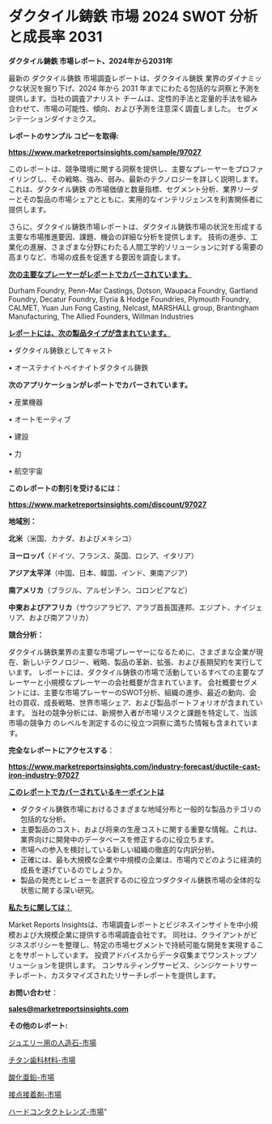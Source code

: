 # ダクタイル鋳鉄 市場 2024 SWOT 分析と成長率 2031

<strong>ダクタイル鋳鉄 市場レポート、2024年から2031年</strong>

最新の ダクタイル鋳鉄 市場調査レポートは、ダクタイル鋳鉄 業界のダイナミックな状況を掘り下げ、2024 年から 2031 年までにわたる包括的な洞察と予測を提供します。当社の調査アナリスト チームは、定性的手法と定量的手法を組み合わせて、市場の可能性、傾向、および予測を注意深く調査しました。 セグメンテーションダイナミクス。



<strong>レポートのサンプル コピーを取得:</strong> <a href=https://www.marketreportsinsights.com/sample/97027>

<strong><u>https://www.marketreportsinsights.com/sample/97027</u></strong></a>

このレポートは、競争環境に関する洞察を提供し、主要なプレーヤーをプロファイリングし、その戦略、強み、弱み、最新のテクノロジーを詳しく説明します。 これは、ダクタイル鋳鉄 の市場価値と数量指標、セグメント分析、業界リーダーとその製品の市場シェアとともに、実用的なインテリジェンスを利害関係者に提供します。

さらに、ダクタイル鋳鉄市場レポートは、ダクタイル鋳鉄市場の状況を形成する主要な市場推進要因、課題、機会の詳細な分析を提供します。 技術の進歩、工業化の進展、さまざまな分野にわたる人間工学的ソリューションに対する需要の高まりなど、市場の成長を促進する要因を調査します。



<strong><u>次の主要なプレーヤーがレポートでカバーされています。</u></strong>

Durham Foundry, Penn-Mar Castings, Dotson, Waupaca Foundry, Gartland Foundry, Decatur Foundry, Elyria & Hodge Foundries, Plymouth Foundry, CALMET, Yuan Jun Fong Casting, Nelcast, MARSHALL group, Brantingham Manufacturing, The Allied Founders, Willman Industries



<strong><u><b>レポートには、次の製品タイプが含まれています。</b></u></strong>

• ダクタイル鋳鉄としてキャスト

• オーステナイトベイナイトダクタイル鋳鉄



<strong><b>次のアプリケーションがレポートでカバーされています。</b></strong>

• 産業機器

• オートモーティブ

• 建設

• 力

• 航空宇宙



<strong><b>このレポートの割引を受けるには：</b></strong><a href=https://www.marketreportsinsights.com/discount/97027>

<strong><u>https://www.marketreportsinsights.com/discount/97027</u></strong></a>



<strong>地域別：</strong>



<strong>北米</strong>（米国、カナダ、およびメキシコ）



<strong>ヨーロッパ</strong>（ドイツ、フランス、英国、ロシア、イタリア）



<strong>アジア太平洋</strong>（中国、日本、韓国、インド、東南アジア）



<strong>南アメリカ</strong>（ブラジル、アルゼンチン、コロンビアなど）



<strong>中東およびアフリカ</strong>（サウジアラビア、アラブ首長国連邦、エジプト、ナイジェリア、および南アフリカ）



<strong>競合分析：</strong>

ダクタイル鋳鉄業界の主要な市場プレーヤーになるために、さまざまな企業が現在、新しいテクノロジー、戦略、製品の革新、拡張、および長期契約を実行しています。 レポートには、ダクタイル鋳鉄の市場で活動しているすべての主要なプレーヤーと小規模なプレーヤーの会社概要が含まれています。 会社概要セグメントには、主要な市場プレーヤーのSWOT分析、組織の進歩、最近の動向、会社の買収、成長戦略、世界市場シェア、および製品ポートフォリオが含まれています。 当社の競争分析には、新規参入者が市場リスクと課題を特定して、当該市場の競争力 のレベルを測定するのに役立つ洞察に満ちた情報も含まれています。



<strong>完全なレポートにアクセスする</strong>：

<a href=https://www.marketreportsinsights.com/industry-forecast/ductile-cast-iron-industry-97027>

<strong><u>https://www.marketreportsinsights.com/industry-forecast/ductile-cast-iron-industry-97027</u></strong></a>



<strong><u><b>このレポートでカバーされているキーポイントは</b></u></strong>
<ul>
  <li>ダクタイル鋳鉄市場におけるさまざまな地域分布と一般的な製品カテゴリの包括的な分析。</li>
  <li>主要製品のコスト、および将来の生産コストに関する重要な情報。これは、業界向けに開発中のデータベースを修正するのに役立ちます。</li>
  <li>市場への参入を検討している新しい組織の徹底的な内訳分析。</li>
  <li>正確には、最も大規模な企業や中規模の企業は、市場内でどのように経済的成長を遂げているのでしょうか。</li>
  <li>製品の発売とレビューを選択するのに役立つダクタイル鋳鉄市場の全体的な状態に関する深い研究。</li>
</ul>


<strong><u><b>私たちに関しては：</b></u></strong>

Market Reports Insightsは、市場調査レポートとビジネスインサイトを中小規模および大規模企業に提供する市場調査会社です。 同社は、クライアントがビジネスポリシーを整理し、特定の市場セグメントで持続可能な開発を実現することをサポートしています。 投資アドバイスからデータ収集までワンストップソリューションを提供します。 コンサルティングサービス、シンジケートリサーチレポート、カスタマイズされたリサーチレポートを提供します。



<strong><b>お問い合わせ</b></strong>：

<a href=mailto:sales@marketreportsinsights.com>

<strong><u>sales@marketreportsinsights.com</u></strong></a>



<strong>その他のレポート:</strong>

<a href=https://www.linkedin.com/pulse/ジュエリー用の人造石-市場-2023-総利益と主要ベンダー-2030-mezif/>ジュエリー用の人造石-市場</a>

<a href=https://www.linkedin.com/pulse/チタン歯科材料-市場-2030-年までの需要に焦点を当てた-2023-kp3qf/>チタン歯科材料-市場</a>

<a href=https://www.linkedin.com/pulse/酸化亜鉛-市場-2023-収益と成長ドライバー-2030-data-dive-discoveries-24-analysis-yl1yc/>酸化亜鉛-市場</a>

<a href=https://www.linkedin.com/pulse/接点接着剤-市場-2023-swot-分析と最新イノベーション-2030-nla0f/>接点接着剤-市場</a>

<a href=https://www.linkedin.com/pulse/ハードコンタクトレンズ-市場-2030-年までの需要に焦点を当てた-2023-ccqwf/>ハードコンタクトレンズ-市場</a>"
